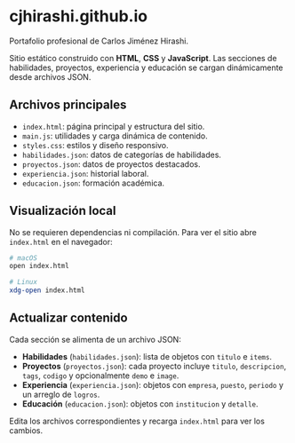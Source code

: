 # cjhirashi.github.io

Portafolio profesional de Carlos Jiménez Hirashi.

Sitio estático construido con **HTML**, **CSS** y **JavaScript**. Las secciones de habilidades, proyectos, experiencia y educación se cargan dinámicamente desde archivos JSON.

## Archivos principales

- `index.html`: página principal y estructura del sitio.
- `main.js`: utilidades y carga dinámica de contenido.
- `styles.css`: estilos y diseño responsivo.
- `habilidades.json`: datos de categorías de habilidades.
- `proyectos.json`: datos de proyectos destacados.
- `experiencia.json`: historial laboral.
- `educacion.json`: formación académica.

## Visualización local

No se requieren dependencias ni compilación. Para ver el sitio abre `index.html` en el navegador:

```bash
# macOS
open index.html

# Linux
xdg-open index.html
```

## Actualizar contenido

Cada sección se alimenta de un archivo JSON:

- **Habilidades** (`habilidades.json`): lista de objetos con `titulo` e `items`.
- **Proyectos** (`proyectos.json`): cada proyecto incluye `titulo`, `descripcion`, `tags`, `codigo` y opcionalmente `demo` e `image`.
- **Experiencia** (`experiencia.json`): objetos con `empresa`, `puesto`, `periodo` y un arreglo de `logros`.
- **Educación** (`educacion.json`): objetos con `institucion` y `detalle`.

Edita los archivos correspondientes y recarga `index.html` para ver los cambios.

